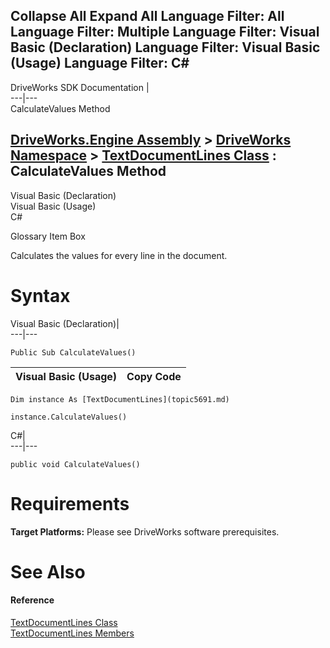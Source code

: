 Collapse All Expand All Language Filter: All  Language Filter: Multiple  Language Filter: Visual Basic (Declaration) Language Filter: Visual Basic (Usage) Language Filter: C#  
---  
DriveWorks SDK Documentation  |   
---|---  
CalculateValues Method   
  
[DriveWorks.Engine Assembly](topic2156.md) > [DriveWorks Namespace](topic2159.md) > [TextDocumentLines Class](topic5691.md) : CalculateValues Method  
---  
  
Visual Basic (Declaration)    
Visual Basic (Usage)    
C# 

Glossary Item Box

Calculates the values for every line in the document. 

# Syntax

Visual Basic (Declaration)|   
---|---  
      
    
    Public Sub CalculateValues()   
  
Visual Basic (Usage)| Copy Code  
---|---  
      
    
    Dim instance As [TextDocumentLines](topic5691.md)
     
    instance.CalculateValues()  
  
C#|   
---|---  
      
    
    public void CalculateValues()  
  
# Requirements

**Target Platforms:** Please see DriveWorks software prerequisites.

# See Also

#### Reference

[TextDocumentLines Class](topic5691.md)   
[TextDocumentLines Members](topic5692.md)


